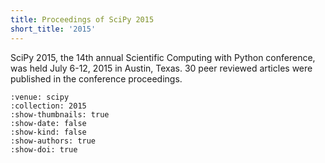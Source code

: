 ```yaml
---
title: Proceedings of SciPy 2015
short_title: '2015'
---
```


SciPy 2015, the 14th annual Scientific Computing with Python conference, was held July 6-12, 2015 in Austin, Texas. 30 peer reviewed articles were published in the conference proceedings.

```{cn:articles}
:venue: scipy
:collection: 2015
:show-thumbnails: true
:show-date: false
:show-kind: false
:show-authors: true
:show-doi: true
```
